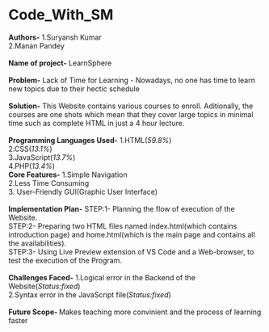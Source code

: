 # Code_With_SM
<b>Authors-</b> 1.Suryansh Kumar
<br>
        2.Manan Pandey
<br>
<br>
<b>Name of project-</b> LearnSphere
<br>
<br>
<b>Problem-</b> Lack of Time for Learning - Nowadays, no one has time to learn new topics due to their hectic schedule
<br>
<br>
<b>Solution-</b> This Website contains various courses to enroll. Aditionally, the courses are one shots which mean that they cover large topics in minimal time such as complete HTML in just a 4 hour lecture.
<br>
<br>
<b>Programming Languages Used-</b> 1.HTML(<i>59.8%</i>)
<br>
2.CSS(<i>13.1%</i>)
<br>
3.JavaScript(<i>13.7%</i>)
<br>
4.PHP(<i>13.4%</i>)
<br>
<b>Core Features-</b> 1.Simple Navigation
<br>
2.Less Time Consuming
<br>
3. User-Friendly GUI(Graphic User Interface)
<br>
<br>
<b>Implementation Plan-</b> STEP:1- Planning the flow of execution of the Website.
<br>
STEP:2- Preparing two HTML files named index.html(which contains introduction page) and home.html(which is the main page and contains all the availabilities).
<br>
STEP:3- Using Live Preview extension of VS Code and a Web-browser, to test the execution of the Program.
<br>
<br>
<b>Challenges Faced-</b> 1.Logical error in the Backend of the Website(<i>Status:fixed</i>)
<br>
2.Syntax error in the JavaScript file(<i>Status:fixed</i>)
<br>
<br>
<b>Future Scope- </b> Makes teaching more convinient and the process of learning faster
